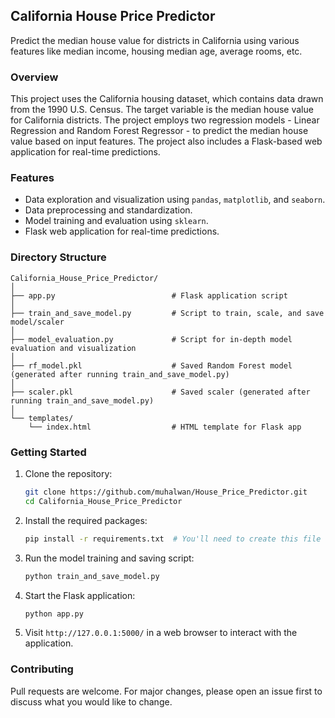 ## California House Price Predictor

Predict the median house value for districts in California using various features like median income, housing median age, average rooms, etc.

### Overview

This project uses the California housing dataset, which contains data drawn from the 1990 U.S. Census. The target variable is the median house value for California districts. The project employs two regression models - Linear Regression and Random Forest Regressor - to predict the median house value based on input features. The project also includes a Flask-based web application for real-time predictions.

### Features

- Data exploration and visualization using `pandas`, `matplotlib`, and `seaborn`.
- Data preprocessing and standardization.
- Model training and evaluation using `sklearn`.
- Flask web application for real-time predictions.
  
### Directory Structure

```
California_House_Price_Predictor/
│
├── app.py                          # Flask application script
│
├── train_and_save_model.py         # Script to train, scale, and save model/scaler
│
├── model_evaluation.py             # Script for in-depth model evaluation and visualization
│
├── rf_model.pkl                    # Saved Random Forest model (generated after running train_and_save_model.py)
│
├── scaler.pkl                      # Saved scaler (generated after running train_and_save_model.py)
│
└── templates/                      
    └── index.html                  # HTML template for Flask app
```

### Getting Started

1. Clone the repository:
   ```bash
   git clone https://github.com/muhalwan/House_Price_Predictor.git
   cd California_House_Price_Predictor
   ```

2. Install the required packages:
   ```bash
   pip install -r requirements.txt  # You'll need to create this file with all your dependencies
   ```

3. Run the model training and saving script:
   ```bash
   python train_and_save_model.py
   ```

4. Start the Flask application:
   ```bash
   python app.py
   ```

5. Visit `http://127.0.0.1:5000/` in a web browser to interact with the application.

### Contributing

Pull requests are welcome. For major changes, please open an issue first to discuss what you would like to change.
